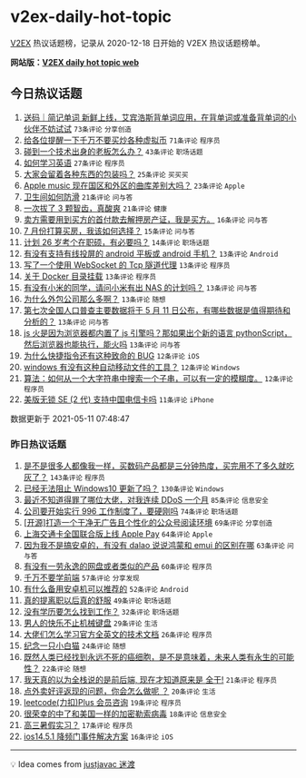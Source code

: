 # v2ex-daily-hot-topic

[V2EX](https://www.v2ex.com/) 热议话题榜，记录从 2020-12-18 日开始的 V2EX 热议话题榜单。

**网站版：[V2EX daily hot topic web](https://boojack.github.io/v2ex-daily-hot-topic-web/)**

## 今日热议话题

<!-- TODAY BEGIN -->

1. [送码｜简记单词 新鲜上线，艾宾浩斯背单词应用，在背单词或准备背单词的小伙伴不妨试试](https://www.v2ex.com/t/776138) `73条评论` `分享创造`
1. [给各位提醒一下千万不要买炒各种虚拟币](https://www.v2ex.com/t/776201) `71条评论` `程序员`
1. [碰到一个技术出身的老板怎么办？](https://www.v2ex.com/t/776161) `43条评论` `职场话题`
1. [如何学习英语](https://www.v2ex.com/t/776179) `27条评论` `程序员`
1. [大家会留着各种东西的包装吗？](https://www.v2ex.com/t/776187) `25条评论` `买买买`
1. [Apple music 现在国区和外区的曲库差别大吗？](https://www.v2ex.com/t/776154) `23条评论` `Apple`
1. [卫生间如何防滑](https://www.v2ex.com/t/776213) `21条评论` `问与答`
1. [一次拔了 3 颗智齿，真酸爽](https://www.v2ex.com/t/776207) `21条评论` `健康`
1. [卖方需要用到买方的首付款去解押房产证，我是买方。](https://www.v2ex.com/t/776147) `16条评论` `问与答`
1. [7 月份打算买房，我该如何选择？](https://www.v2ex.com/t/776143) `15条评论` `问与答`
1. [计划 26 岁考个在职硕，有必要吗？](https://www.v2ex.com/t/776200) `14条评论` `职场话题`
1. [有没有支持有线投屏的 android 平板或 android 手机？](https://www.v2ex.com/t/776210) `13条评论` `Android`
1. [写了一个使用 WebSocket 的 Tcp 隧道代理](https://www.v2ex.com/t/776197) `13条评论` `程序员`
1. [关于 Docker 目录挂载](https://www.v2ex.com/t/776170) `13条评论` `程序员`
1. [有没有小米的同学，请问小米有出 NAS 的计划吗？](https://www.v2ex.com/t/776160) `13条评论` `问与答`
1. [为什么外包公司那么多啊？](https://www.v2ex.com/t/776152) `13条评论` `随想`
1. [第七次全国人口普查主要数据将于 5 月 11 日公布，有哪些数据是值得期待和分析的？](https://www.v2ex.com/t/776162) `13条评论` `问与答`
1. [js 火是因为浏览器都内置了 js 引擎吗？那如果出个新的语言 pythonScript，然后浏览器也能执行，能火吗](https://www.v2ex.com/t/776137) `13条评论` `问与答`
1. [为什么快捷指令还有这种致命的 BUG](https://www.v2ex.com/t/776215) `12条评论` `iOS`
1. [windows 有没有这种自动移动文件的工具？](https://www.v2ex.com/t/776211) `12条评论` `Windows`
1. [算法：如何从一个大字符串中搜索一个子串，可以有一定的模糊度。](https://www.v2ex.com/t/776204) `12条评论` `程序员`
1. [美版无锁 SE (2 代) 支持中国电信卡吗](https://www.v2ex.com/t/776150) `11条评论` `iPhone`

数据更新于 2021-05-11 07:48:47

<!-- TODAY END -->

### 昨日热议话题

<!-- YESTERDAY BEGIN -->

1. [是不是很多人都像我一样，买数码产品都是三分钟热度，买完用不了多久就吃灰了？](https://www.v2ex.com/t/775928) `143条评论` `程序员`
1. [已经无法阻止 Windows10 更新了吗？](https://www.v2ex.com/t/775933) `130条评论` `Windows`
1. [最近不知道得罪了哪位大佬，对我连续 DDoS 一个月](https://www.v2ex.com/t/776057) `85条评论` `信息安全`
1. [公司要开始实行 996 工作制度了，要硬刚吗](https://www.v2ex.com/t/776039) `74条评论` `职场话题`
1. [[开源]打造一个干净无广告且个性化的公众号阅读环境](https://www.v2ex.com/t/775908) `69条评论` `分享创造`
1. [上海交通卡全国联合版上线 Apple Pay](https://www.v2ex.com/t/775902) `64条评论` `Apple`
1. [因为我不是搞安卓的，有没有 dalao 说说鸿蒙和 emui 的区别在哪](https://www.v2ex.com/t/775918) `63条评论` `问与答`
1. [有没有一劳永逸的网盘或者类似的产品](https://www.v2ex.com/t/775983) `60条评论` `程序员`
1. [千万不要学前端](https://www.v2ex.com/t/775994) `57条评论` `分享发现`
1. [有什么备用安卓机可以推荐的](https://www.v2ex.com/t/775925) `52条评论` `Android`
1. [真的提离职以后真的舒服](https://www.v2ex.com/t/775963) `49条评论` `职场话题`
1. [没有学历要怎么找到工作？](https://www.v2ex.com/t/776077) `32条评论` `职场话题`
1. [男人的快乐不止机械键盘](https://www.v2ex.com/t/776035) `29条评论` `生活`
1. [大佬们怎么学习官方全英文的技术文档](https://www.v2ex.com/t/776081) `26条评论` `程序员`
1. [纪念一只小白猫](https://www.v2ex.com/t/775935) `24条评论` `随想`
1. [既然人类已经找到永远不死的癌细胞，是不是意味着，未来人类有永生的可能性？](https://www.v2ex.com/t/776038) `22条评论` `随想`
1. [我天真的以为全栈说的是前后端, 现在才知道原来是 全干!](https://www.v2ex.com/t/775965) `21条评论` `程序员`
1. [点外卖好评返现的问题，你会怎么做呢 ？](https://www.v2ex.com/t/776008) `20条评论` `生活`
1. [leetcode(力扣)Plus 会员咨询](https://www.v2ex.com/t/775946) `19条评论` `程序员`
1. [很荣幸的中了和美国一样的加密勒索病毒](https://www.v2ex.com/t/776003) `18条评论` `信息安全`
1. [高三暑假实习？](https://www.v2ex.com/t/776023) `17条评论` `程序员`
1. [ios14.5.1 降频门事件解决方案](https://www.v2ex.com/t/776118) `16条评论` `iOS`

<!-- YESTERDAY END -->

---

💡 Idea comes from [justjavac 迷渡](https://github.com/justjavac/)
